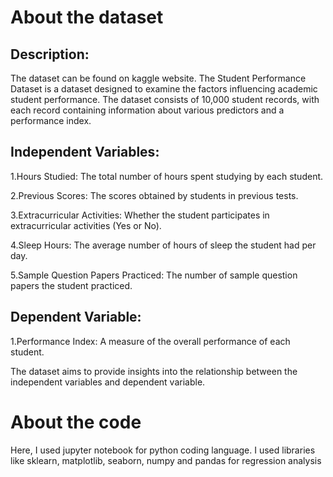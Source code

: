 # About the dataset
## Description:

The dataset can be found on kaggle website. The Student Performance Dataset is a dataset designed to examine the factors influencing academic student performance. The dataset consists of 10,000 student records, with each record containing information about various predictors and a performance index.

## Independent Variables:
1.Hours Studied: The total number of hours spent studying by each student.

2.Previous Scores: The scores obtained by students in previous tests.

3.Extracurricular Activities: Whether the student participates in extracurricular activities (Yes or No).

4.Sleep Hours: The average number of hours of sleep the student had per day.

5.Sample Question Papers Practiced: The number of sample question papers the student practiced.

## Dependent Variable:
1.Performance Index: A measure of the overall performance of each student. 

The dataset aims to provide insights into the relationship between the independent variables and dependent variable.

# About the code

Here, I used jupyter notebook for python coding language. I used libraries like sklearn, matplotlib, seaborn, numpy and pandas for regression analysis  
